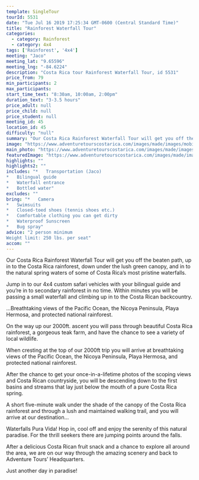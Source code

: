 ```yaml
---
template: SingleTour
tourId: 5531
date: "Tue Jul 16 2019 17:25:34 GMT-0600 (Central Standard Time)"
title: "Rainforest Waterfall Tour"
categories: 
  - category: Rainforest
  - category: 4x4
tags: ['Rainforest', '4x4']
meeting: "Jaco"
meeting_lat: "9.65596"
meeting_lng: "-84.6224"
description: "Costa Rica tour Rainforest Waterfall Tour, id 5531"
price_from: 79
min_participants: 2
max_participants: 
start_time_text: "8:30am, 10:00am, 2:00pm"
duration_text: "3-3.5 hours"
price_adult: null
price_child: null
price_student: null
meeting_id: 45
location_id: 45
difficulty: "null"
summary: "Our Costa Rica Rainforest Waterfall Tour will get you off the beaten path, up in to the Costa Rica rainforest, down under the lush green canopy…"
image: "https://www.adventuretourscostarica.com/images/made/images/mobile/atv-waterfall-tour-m_320_250_c1.jpg"
main_photo: "https://www.adventuretourscostarica.com/images/made/images/mobile/atv-waterfall-tour-m_320_250_c1.jpg"
featuredImage: "https://www.adventuretourscostarica.com/images/made/images/mobile/atv-waterfall-tour-m_320_250_c1.jpg"
highlights: ""
highlights2: ""
includes: "*   Transportation (Jaco)
*   Bilingual guide
*   Waterfall entrance
*   Bottled water"
excludes: ""
bring: "*   Camera
*   Swimsuits
*   Closed-toed shoes (tennis shoes etc.)
*   Comfortable clothing you can get dirty
*   Waterproof Sunscreen
*   Bug spray"
advice: "2 person minimum  
Weight limit: 250 lbs. per seat"
accom: ""
---
```

Our Costa Rica Rainforest Waterfall Tour will get you off the beaten path, up in to the Costa Rica rainforest, down under the lush green canopy, and in to the natural spring waters of some of Costa Rica’s most pristine waterfalls.

Jump in to our 4x4 custom safari vehicles with your bilingual guide and you’re in to secondary rainforest in no time. Within minutes you will be passing a small waterfall and climbing up in to the Costa Rican backcountry.

...Breathtaking views of the Pacific Ocean, the Nicoya Peninsula, Playa Hermosa, and protected national rainforest.

On the way up our 2000ft. ascent you will pass through beautiful Costa Rica rainforest, a gorgeous teak farm, and have the chance to see a variety of local wildlife.

When cresting at the top of our 2000ft trip you will arrive at breathtaking views of the Pacific Ocean, the Nicoya Peninsula, Playa Hermosa, and protected national rainforest.

After the chance to get your once-in-a-lifetime photos of the scoping views and Costa Rican countryside, you will be descending down to the first basins and streams that lay just below the mouth of a pure Costa Rica spring.

A short five-minute walk under the shade of the canopy of the Costa Rica rainforest and through a lush and maintained walking trail, and you will arrive at our destination…

Waterfalls Pura Vida! Hop in, cool off and enjoy the serenity of this natural paradise. For the thrill seekers there are jumping points around the falls.

After a delicious Costa Rican fruit snack and a chance to explore all around the area, we are on our way through the amazing scenery and back to Adventure Tours’ Headquarters.

Just another day in paradise!
